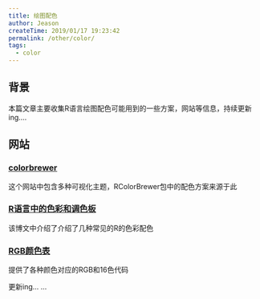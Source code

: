 ```yaml
---
title: 绘图配色
author: Jeason
createTime: 2019/01/17 19:23:42
permalink: /other/color/
tags:
  - color
---
```


## 背景

本篇文章主要收集R语言绘图配色可能用到的一些方案，网站等信息，持续更新ing….

## 网站

### [colorbrewer](http://colorbrewer2.org/)

这个网站中包含多种可视化主题，RColorBrewer包中的配色方案来源于此

### [R语言中的色彩和调色板](http://iccm.cc/colors-and-palettes-in-r-language/)

该博文中介绍了介绍了几种常见的R的色彩配色

### [RGB颜色表](http://www.5tu.cn/colors/rgb-peisebiao.html)

提供了各种颜色对应的RGB和16色代码

更新ing… …
